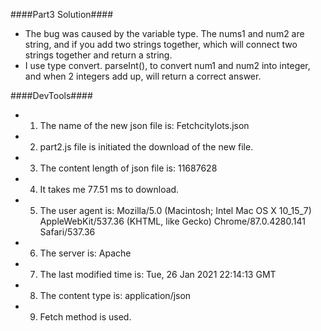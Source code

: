 ####Part3 Solution####
- The bug was caused by the variable type. The nums1 and num2 are string, and if you add two strings together, which will connect two strings together and return a string.
- I use type convert. parseInt(), to convert num1 and num2 into integer, and when 2 integers add up, will return a correct answer.

####DevTools####
- 1. The name of the new json file is: Fetchcitylots.json
- 2. part2.js file is initiated the download of the new file.
- 3. The content length of json file is: 11687628
- 4. It takes me 77.51 ms to download. 
- 5. The user agent is: Mozilla/5.0 (Macintosh; Intel Mac OS X 10_15_7) AppleWebKit/537.36 (KHTML, like Gecko) Chrome/87.0.4280.141 Safari/537.36
- 6. The server is: Apache
- 7. The last modified time is: Tue, 26 Jan 2021 22:14:13 GMT
- 8. The content type is: application/json 
- 9. Fetch method is used. 

